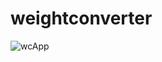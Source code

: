 # weightconverter
![wcApp](https://user-images.githubusercontent.com/50256999/125152129-39c6fa80-e110-11eb-93af-36dfe0ef5f77.png)
